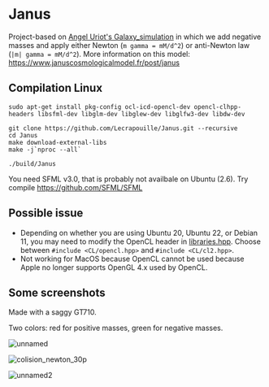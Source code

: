 # Janus

Project-based on [Angel Uriot's Galaxy_simulation](https://github.com/angeluriot/Galaxy_simulation) in which
we add negative masses and apply either Newton (`m gamma = mM/d^2`) or anti-Newton law (`|m| gamma = mM/d^2`).
More information on this model: https://www.januscosmologicalmodel.fr/post/janus

## Compilation Linux

```
sudo apt-get install pkg-config ocl-icd-opencl-dev opencl-clhpp-headers libsfml-dev libglm-dev libglew-dev libglfw3-dev libdw-dev

git clone https://github.com/Lecrapouille/Janus.git --recursive
cd Janus
make download-external-libs
make -j`nproc --all`

./build/Janus
```

You need SFML v3.0, that is probably not availbale on Ubuntu (2.6). Try compile https://github.com/SFML/SFML

## Possible issue

- Depending on whether you are using Ubuntu 20, Ubuntu 22, or Debian 11, you may need to modify the OpenCL header in [libraries.hpp](src/libraries.hpp).
Choose between `#include <CL/opencl.hpp>` and `#include <CL/cl2.hpp>`.
- Not working for MacOS because OpenCL cannot be used because Apple no longer supports OpenGL 4.x used by OpenCL.

## Some screenshots

Made with a saggy GT710.

Two colors: red for positive masses, green for negative masses.

![unnamed](https://github.com/user-attachments/assets/9af1cc4d-b39b-454e-96a1-71352aa53c0d)

![colision_newton_30p](https://github.com/user-attachments/assets/c4f4b58a-55ba-48a6-9a9e-0a6e6693e870)

![unnamed2](https://github.com/user-attachments/assets/1380e9d7-c0b4-480a-9399-89a4e3e06d56)
